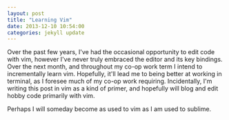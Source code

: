 ```yaml
---
layout: post
title: "Learning Vim"
date: 2013-12-10 10:54:00
categories: jekyll update
---
```


Over the past few years, I've had the occasional opportunity to edit code with
vim, however I've never truly embraced the editor and its key bindings. 
Over the next month, and throughout my co-op work term I intend to incrementally learn vim.
Hopefully, it'll lead me to being better at working in terminal, as I foresee
much of my co-op work requiring. Incidentally, I'm writing this post in vim as a kind of
primer, and hopefully will blog and edit hobby code primarily with vim.

Perhaps I will someday become as used to vim as I am used to sublime.
